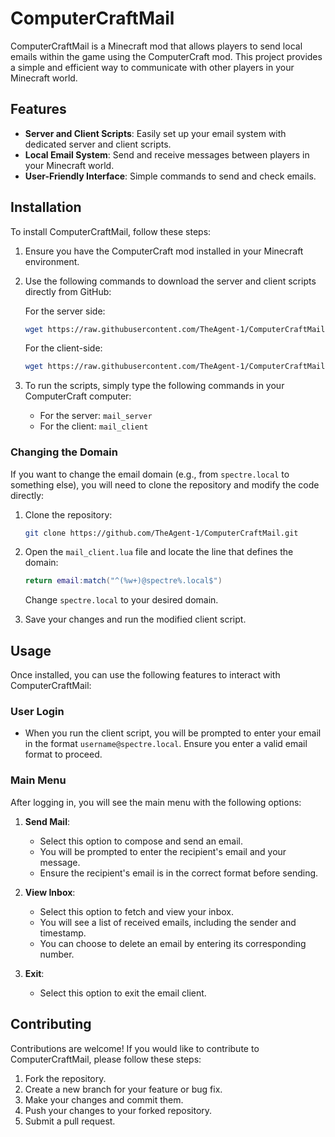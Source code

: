 # ComputerCraftMail

ComputerCraftMail is a Minecraft mod that allows players to send local emails within the game using the ComputerCraft mod. This project provides a simple and efficient way to communicate with other players in your Minecraft world.

## Features

- **Server and Client Scripts**: Easily set up your email system with dedicated server and client scripts.
- **Local Email System**: Send and receive messages between players in your Minecraft world.
- **User-Friendly Interface**: Simple commands to send and check emails.

## Installation

To install ComputerCraftMail, follow these steps:

1. Ensure you have the ComputerCraft mod installed in your Minecraft environment.
2. Use the following commands to download the server and client scripts directly from GitHub:

   For the server side:
   ```bash
   wget https://raw.githubusercontent.com/TheAgent-1/ComputerCraftMail/main/mail_server.lua
   ```

   For the client-side:
   ```bash
   wget https://raw.githubusercontent.com/TheAgent-1/ComputerCraftMail/main/mail_client.lua
   ```

3. To run the scripts, simply type the following commands in your ComputerCraft computer:

   - For the server: `mail_server`
   - For the client: `mail_client`


### Changing the Domain

If you want to change the email domain (e.g., from `spectre.local` to something else), you will need to clone the repository and modify the code directly:

1. Clone the repository:
   ```bash
   git clone https://github.com/TheAgent-1/ComputerCraftMail.git
   ```

2. Open the `mail_client.lua` file and locate the line that defines the domain:
   ```lua
   return email:match("^(%w+)@spectre%.local$")
   ```
   Change `spectre.local` to your desired domain.

3. Save your changes and run the modified client script.

## Usage

Once installed, you can use the following features to interact with ComputerCraftMail:

### User Login

- When you run the client script, you will be prompted to enter your email in the format `username@spectre.local`. Ensure you enter a valid email format to proceed.

### Main Menu

After logging in, you will see the main menu with the following options:

1. **Send Mail**: 
   - Select this option to compose and send an email.
   - You will be prompted to enter the recipient's email and your message.
   - Ensure the recipient's email is in the correct format before sending.

2. **View Inbox**: 
   - Select this option to fetch and view your inbox.
   - You will see a list of received emails, including the sender and timestamp.
   - You can choose to delete an email by entering its corresponding number.

3. **Exit**: 
   - Select this option to exit the email client.

## Contributing

Contributions are welcome! If you would like to contribute to ComputerCraftMail, please follow these steps:

1. Fork the repository.
2. Create a new branch for your feature or bug fix.
3. Make your changes and commit them.
4. Push your changes to your forked repository.
5. Submit a pull request.
